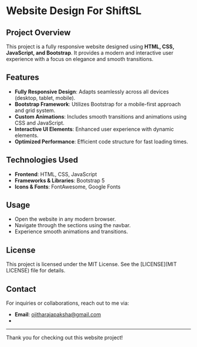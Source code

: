# Website Design For ShiftSL

## Project Overview
This project is a fully responsive website designed using **HTML, CSS, JavaScript, and Bootstrap**. It provides a modern and interactive user experience with a focus on elegance and smooth transitions.

## Features
- **Fully Responsive Design**: Adapts seamlessly across all devices (desktop, tablet, mobile).
- **Bootstrap Framework**: Utilizes Bootstrap for a mobile-first approach and grid system.
- **Custom Animations**: Includes smooth transitions and animations using CSS and JavaScript.
- **Interactive UI Elements**: Enhanced user experience with dynamic elements.
- **Optimized Performance**: Efficient code structure for fast loading times.

## Technologies Used
- **Frontend**: HTML, CSS, JavaScript
- **Frameworks & Libraries**: Bootstrap 5
- **Icons & Fonts**: FontAwesome, Google Fonts

## Usage
- Open the website in any modern browser.
- Navigate through the sections using the navbar.
- Experience smooth animations and transitions.

## License
This project is licensed under the MIT License. See the [LICENSE](MIT LICENSE) file for details.

## Contact
For inquiries or collaborations, reach out to me via:
- **Email**: ojitharajapaksha@gmail.com
- 
---
Thank you for checking out this website project!

